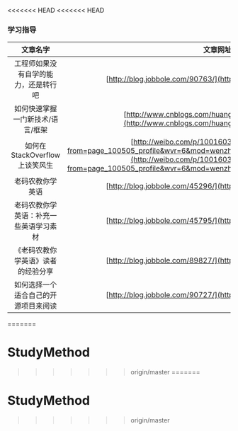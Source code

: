 <<<<<<< HEAD
<<<<<<< HEAD
### 学习指导
|            文章名字                  |      文章网址           |
|:---------------------------------------:|:-------------------:|
|工程师如果没有自学的能力，还是转行吧|[http://blog.jobbole.com/90763/](http://blog.jobbole.com/90763/)|
|如何快速掌握一门新技术/语言/框架|[http://www.cnblogs.com/huang0925/p/4735689.html](http://www.cnblogs.com/huang0925/p/4735689.html)|
|如何在 StackOverflow 上谈笑风生|[http://weibo.com/p/1001603846350675528215?from=page_100505_profile&wvr=6&mod=wenzhangmod#_loginLayer_1442049977030](http://weibo.com/p/1001603846350675528215?from=page_100505_profile&wvr=6&mod=wenzhangmod#_loginLayer_1442049977030)|
|老码农教你学英语|[http://blog.jobbole.com/45296/](http://blog.jobbole.com/45296/)|
|老码农教你学英语：补充一些英语学习素材|[http://blog.jobbole.com/45795/](http://blog.jobbole.com/45795/)|
|《老码农教你学英语》读者的经验分享|[http://blog.jobbole.com/89827/](http://blog.jobbole.com/89827/)|
|如何选择一个适合自己的开源项目来阅读|[http://blog.jobbole.com/90727/](http://blog.jobbole.com/90727/)|
=======
# StudyMethod
>>>>>>> origin/master
=======
# StudyMethod
>>>>>>> origin/master
